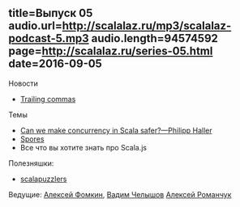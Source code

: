 title=Выпуск 05
audio.url=http://scalalaz.ru/mp3/scalalaz-podcast-5.mp3
audio.length=94574592
page=http://scalalaz.ru/series-05.html
date=2016-09-05
----
Новости

- [Trailing commas](https://github.com/scala/scala.github.com/pull/533)

Темы

- [Can we make concurrency in Scala safer?—Philipp Haller](https://www.youtube.com/watch?v=nwWvPeX6U9w)
- [Spores](http://docs.scala-lang.org/sips/pending/spores.html)
- Все что вы хотите знать про Scala.js

Полезняшки:

- [scalapuzzlers](http://scalapuzzlers.com/)

Ведущие: [Алексей Фомкин](http://github.com/fomkin), [Вадим Челышов](http://github.com/dos65)
[Алексей Романчук](http://github.com/13h3r)
